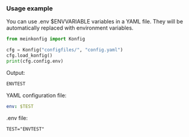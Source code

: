 ### Usage example

You can use .env $ENVVARIABLE variables in a YAML file.
They will be automatically replaced with environment variables.

```python
from meinkonfig import Konfig

cfg = Konfig("configfiles/", "config.yaml")
cfg.load_konfig()
print(cfg.config.env)
```
Output:
```python
ENVTEST
```

YAML configuration file:
```yaml
env: $TEST
```
.env file:
```shell
TEST="ENVTEST"
```
